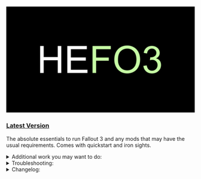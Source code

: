 ![HyperEssentials Branding](https://raw.githubusercontent.com/Biblioklept/hyperessentials/main/img/hefo3.png)

### [Latest Version](https://github.com/Biblioklept/hyperessentials/releases/tag/HEFO3.1.2.0)

The absolute essentials to run Fallout 3 and any mods that may have the usual requirements. Comes with quickstart and iron sights.

<details>
<summary>Additional work you may want to do:</summary>
<br>

- **Run the installers.** The Unofficial Fallout 3 ESM Patcher and the Fallout Anniversary Patcher requires administrator permissions, so you'll need to open the mod folder and go to build to run the installer, as it isnt recommended to run MO2 in administrator unless absolutely necessary. *For the Fallout Anniversary Patcher, you will need to move your Fallout3.exe file into the Root folder and run the Patcher.exe file.* *For the Unofficial Fallout 3 ESM Patcher, run the Unofficial Fallout 3 ESM Patcher.exe in the Build folder, and select the mod folder in your MO2 installation to install the fixed ESMs.*

</details>

<details>
<summary>Troubleshooting:</summary>
<br>

None as of right now!

</details>

<details>
<summary>Changelog:</summary>
<br>

__Update 1.2.0:__

ADDED:
- FO3 Mod Limit Fix
- High Resolution Screens F3
- High Resolution Water Fog - Water Aliasing Fix
- Goodies
- Vanilla UI Plus (Fallout 3)

UPDATED:
- Unofficial Fallout 3 ESM Patcher

REMOVED:
- Semi-Auto Queue

OTHER NOTES:
- Added Subjective Bug Fixes and User Interfaces seperators.
- Added an OPTIONAL tag next to the optional stuff. To make it more apparent.

__Update 1.1.0:__

ADDED:
- Stewie Tweaks - INI
- Unofficial Fallout 3 ESM Patcher
- Console Paste Support

UPDATED:
- Updated Unofficial Fallout 3 Patch

REMOVED:
- New Vegas - Stewie Tweaks Essentials INI

__Update 1.0.0:__
- Inital release.

</details>
